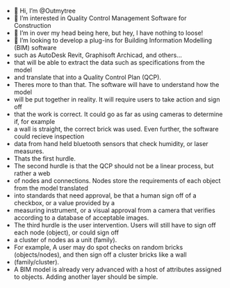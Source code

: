 - 👋 Hi, I’m @Outmytree
- 👀 I’m interested in Quality Control Management Software for Construction
- 🌱 I’m in over my head being here, but hey, I have nothing to loose!
- 💞️ I’m looking to develop a plug-ins for Building Information Modelling (BIM) software
-    such as AutoDesk Revit, Graphisoft Archicad, and others...
-    that will be able to extract the data such as specifications from the model
-    and translate that into a Quality Control Plan (QCP). 
-    Theres more to than that. The software will have to understand how the model 
-    will be put together in reality. It will require users to take action and sign off 
-    that the work is correct. It could go as far as using cameras to determine if, for example
-    a wall is straight, the correct brick was used. Even further, the software could recieve inspection
-    data from hand held bluetooth sensors that check humidity, or laser measures.
-    Thats the first hurdle.
-    The second hurdle is that the QCP should not be a linear process, but rather a web
-    of nodes and connections. Nodes store the requirements of each object from the model translated
-    into standards that need approval, be that a human sign off of a checkbox, or a value provided by a
-    measuring instrument, or a visual approval from a camera that verifies according to a database of acceptable images.
-    The third hurdle is the user intervention. Users will still have to sign off each node (object), or could sign off
-    a cluster of nodes as a unit (family).
-    For example, A user may do spot checks on random bricks (objects/nodes), and then sign off a cluster bricks like a wall
-    (family/cluster).
-    A BIM model is already very advanced with a host of attributes assigned to objects. Adding another layer should be simple.

  
  

<!---
Outmytree/Outmytree is a ✨ special ✨ repository because its `README.md` (this file) appears on your GitHub profile.
You can click the Preview link to take a look at your changes.
--->
